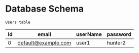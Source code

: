 
# Database Schema

    Users table
| Id | email | userName | password |
| --- | --- | --- | --- |
| 0 | default@example.com | user1 | hunter2 |

